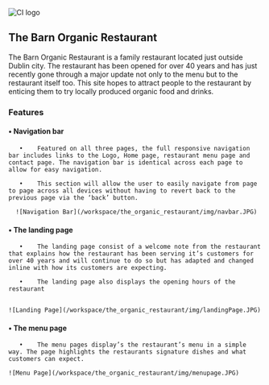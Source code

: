 ![CI logo](https://codeinstitute.s3.amazonaws.com/fullstack/ci_logo_small.png)

<b><h2>The Barn Organic Restaurant</h2></b>

The Barn Organic Restaurant is a family restaurant located just outside Dublin city. The restaurant has been opened for over 40 years and has just recently gone through a major update not only to the menu but to the restaurant itself too. This site hopes to attract people to the restaurant by enticing them to try locally produced organic food and drinks. 

<h3>Features</h3>

<h4>•	Navigation bar</h4>

       •	Featured on all three pages, the full responsive navigation bar includes links to the Logo, Home page, restaurant menu page and contact page. The navigation bar is identical across each page to allow for easy navigation.

       •	This section will allow the user to easily navigate from page to page across all devices without having to revert back to the previous page via the ‘back’ button.

      ![Navigation Bar](/workspace/the_organic_restaurant/img/navbar.JPG)


<h4>•	The landing page</h4>

       •	The landing page consist of a welcome note from the restaurant that explains how the restaurant has been serving it’s customers for over 40 years and will continue to do so but has adapted and changed inline with how its customers are expecting. 

       •	The landing page also displays the opening hours of the restaurant


    ![Landing Page](/workspace/the_organic_restaurant/img/landingPage.JPG)


<h4>•	The menu page</h4>

       •	The menu pages display’s the restaurant’s menu in a simple way. The page highlights the restaurants signature dishes and what customers can expect.  

    ![Menu Page](/workspace/the_organic_restaurant/img/menupage.JPG)

